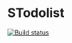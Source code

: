 # STodolist

[![Build status](https://build.appcenter.ms/v0.1/apps/d719d603-f54d-46fb-8bf1-2bc50714f0e6/branches/master/badge)](https://appcenter.ms)
